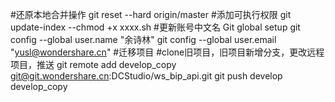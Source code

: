 #还原本地合并操作
 git reset --hard origin/master
#添加可执行权限
git update-index --chmod +x xxxx.sh
#更新账号中文名
Git global setup git config --global user.name "余诗林" git config --global user.email "yusl@wondershare.cn"
#迁移项目
#clone旧项目，旧项目新增分支，更改远程项目，推送
git remote add develop_copy git@git.wondershare.cn:DCStudio/ws_bip_api.git
git push develop develop_copy
